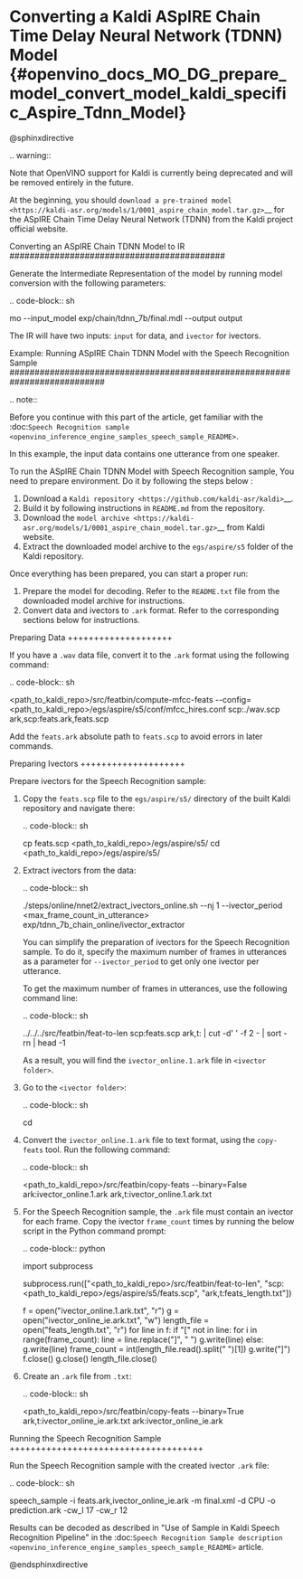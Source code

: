 # Converting a Kaldi ASpIRE Chain Time Delay Neural Network (TDNN) Model {#openvino_docs_MO_DG_prepare_model_convert_model_kaldi_specific_Aspire_Tdnn_Model}

@sphinxdirective

.. warning::

   Note that OpenVINO support for Kaldi is currently being deprecated and will be removed entirely in the future.


At the beginning, you should `download a pre-trained model <https://kaldi-asr.org/models/1/0001_aspire_chain_model.tar.gz>`__
for the ASpIRE Chain Time Delay Neural Network (TDNN) from the Kaldi project official website.

Converting an ASpIRE Chain TDNN Model to IR
###########################################

Generate the Intermediate Representation of the model by running model conversion with the following parameters:

.. code-block:: sh

   mo --input_model exp/chain/tdnn_7b/final.mdl --output output


The IR will have two inputs: ``input`` for data, and ``ivector`` for ivectors.

Example: Running ASpIRE Chain TDNN Model with the Speech Recognition Sample
###########################################################################

.. note::

   Before you continue with this part of the article, get familiar with the
   :doc:`Speech Recognition sample <openvino_inference_engine_samples_speech_sample_README>`.

In this example, the input data contains one utterance from one speaker.

To run the ASpIRE Chain TDNN Model with Speech Recognition sample, You need to prepare environment. Do it by following the steps below :

1. Download a `Kaldi repository <https://github.com/kaldi-asr/kaldi>`__.
2. Build it by following instructions in ``README.md`` from the repository.
3. Download the `model archive <https://kaldi-asr.org/models/1/0001_aspire_chain_model.tar.gz>`__ from Kaldi website.
4. Extract the downloaded model archive to the ``egs/aspire/s5`` folder of the Kaldi repository.

Once everything has been prepared, you can start a proper run:

1. Prepare the model for decoding. Refer to the ``README.txt`` file from the downloaded model archive for instructions.
2. Convert data and ivectors to ``.ark`` format. Refer to the corresponding sections below for instructions.

Preparing Data
++++++++++++++++++++

If you have a ``.wav`` data file, convert it to the ``.ark`` format using the following command:

.. code-block:: sh

   <path_to_kaldi_repo>/src/featbin/compute-mfcc-feats --config=<path_to_kaldi_repo>/egs/aspire/s5/conf/mfcc_hires.conf scp:./wav.scp ark,scp:feats.ark,feats.scp


Add the ``feats.ark`` absolute path to ``feats.scp`` to avoid errors in later commands.

Preparing Ivectors
++++++++++++++++++++

Prepare ivectors for the Speech Recognition sample:

1. Copy the ``feats.scp`` file to the ``egs/aspire/s5/`` directory of the built Kaldi repository and navigate there:

   .. code-block:: sh

      cp feats.scp <path_to_kaldi_repo>/egs/aspire/s5/
      cd <path_to_kaldi_repo>/egs/aspire/s5/


2. Extract ivectors from the data:

   .. code-block:: sh

      ./steps/online/nnet2/extract_ivectors_online.sh --nj 1 --ivector_period <max_frame_count_in_utterance> <data folder> exp/tdnn_7b_chain_online/ivector_extractor <ivector    folder>


   You can simplify the preparation of ivectors for the Speech Recognition sample. To do it, specify the maximum number of frames in utterances as a parameter for    ``--ivector_period`` to get only one ivector per utterance.

   To get the maximum number of frames in utterances, use the following command line:

   .. code-block:: sh

      ../../../src/featbin/feat-to-len scp:feats.scp ark,t: | cut -d' ' -f 2 - | sort -rn | head -1


   As a result, you will find the ``ivector_online.1.ark`` file in ``<ivector folder>``.

3. Go to the ``<ivector folder>``:

   .. code-block:: sh

      cd <ivector folder>


4. Convert the ``ivector_online.1.ark`` file to text format, using the ``copy-feats`` tool. Run the following command:

   .. code-block:: sh

      <path_to_kaldi_repo>/src/featbin/copy-feats --binary=False ark:ivector_online.1.ark ark,t:ivector_online.1.ark.txt


5. For the Speech Recognition sample, the ``.ark`` file must contain an ivector for each frame. Copy the ivector ``frame_count`` times by running the below script in the Python command prompt:

   .. code-block:: python

      import subprocess

      subprocess.run(["<path_to_kaldi_repo>/src/featbin/feat-to-len", "scp:<path_to_kaldi_repo>/egs/aspire/s5/feats.scp", "ark,t:feats_length.txt"])

      f = open("ivector_online.1.ark.txt", "r")
      g = open("ivector_online_ie.ark.txt", "w")
      length_file = open("feats_length.txt", "r")
      for line in f:
          if "[" not in line:
              for i in range(frame_count):
                  line = line.replace("]", " ")
                  g.write(line)
          else:
              g.write(line)
              frame_count = int(length_file.read().split(" ")[1])
      g.write("]")
      f.close()
      g.close()
      length_file.close()


6. Create an ``.ark`` file from ``.txt``:

   .. code-block:: sh

      <path_to_kaldi_repo>/src/featbin/copy-feats --binary=True ark,t:ivector_online_ie.ark.txt ark:ivector_online_ie.ark


Running the Speech Recognition Sample
+++++++++++++++++++++++++++++++++++++

Run the Speech Recognition sample with the created ivector ``.ark`` file:

.. code-block:: sh

   speech_sample -i feats.ark,ivector_online_ie.ark -m final.xml -d CPU -o prediction.ark -cw_l 17 -cw_r 12


Results can be decoded as described in "Use of Sample in Kaldi Speech Recognition Pipeline"
in the :doc:`Speech Recognition Sample description <openvino_inference_engine_samples_speech_sample_README>` article.

@endsphinxdirective
